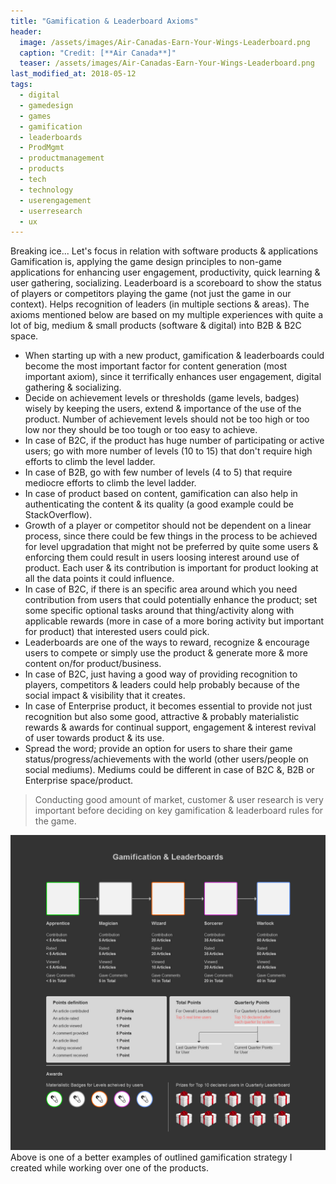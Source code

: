 ```yaml
---
title: "Gamification & Leaderboard Axioms"
header:
  image: /assets/images/Air-Canadas-Earn-Your-Wings-Leaderboard.png
  caption: "Credit: [**Air Canada**]"
  teaser: /assets/images/Air-Canadas-Earn-Your-Wings-Leaderboard.png
last_modified_at: 2018-05-12
tags: 
  - digital
  - gamedesign
  - games
  - gamification
  - leaderboards
  - ProdMgmt
  - productmanagement
  - products
  - tech
  - technology
  - userengagement
  - userresearch
  - ux
---
```


Breaking ice... Let's focus in relation with software products & applications
Gamification is, applying the game design principles to non-game applications for enhancing user engagement, productivity, quick learning & user gathering, socializing.
Leaderboard is a scoreboard to show the status of players or competitors playing the game (not just the game in our context). Helps recognition of leaders (in multiple sections & areas).
The axioms mentioned below are based on my multiple experiences with quite a lot of big, medium & small products (software & digital) into B2B & B2C space.
- When starting up with a new product, gamification & leaderboards could become the most important factor for content generation (most important axiom), since it terrifically enhances user engagement, digital gathering & socializing.
- Decide on achievement levels or thresholds (game levels, badges) wisely by keeping the users, extend & importance of the use of the product. Number of achievement levels should not be too high or too low nor they should be too tough or too easy to achieve.
- In case of B2C, if the product has huge number of participating or active users; go with more number of levels (10 to 15) that don't require high efforts to climb the level ladder.
- In case of B2B, go with few number of levels (4 to 5) that require mediocre efforts to climb the level ladder.
- In case of product based on content, gamification can also help in authenticating the content & its quality (a good example could be StackOverflow).
- Growth of a player or competitor should not be dependent on a linear process, since there could be few things in the process to be achieved for level upgradation that might not be preferred by quite some users & enforcing them could result in users loosing interest around use of product. Each user & its contribution is important for product looking at all the data points it could influence.
- In case of B2C, if there is an specific area around which you need contribution from users that could potentially enhance the product; set some specific optional tasks around that thing/activity along with applicable rewards (more in case of a more boring activity but important for product) that interested users could pick.
- Leaderboards are one of the ways to reward, recognize & encourage users to compete or simply use the product & generate more & more content on/for product/business.
- In case of B2C, just having a good way of providing recognition to players, competitors & leaders could help probably because of the social impact & visibility that it creates.
- In case of Enterprise product, it becomes essential to provide not just recognition but also some good, attractive & probably materialistic rewards & awards for continual support, engagement & interest revival of user towards product & its use.
- Spread the word; provide an option for users to share their game status/progress/achievements with the world (other users/people on social mediums). Mediums could be different in case of B2C &, B2B or Enterprise space/product.
> Conducting good amount of market, customer & user research is very important before deciding on key gamification & leaderboard rules for the game.

<img src="/assets/images/gs.jpeg" alt="gamification strategy">
Above is one of a better examples of outlined gamification strategy I created while working over one of the products.
